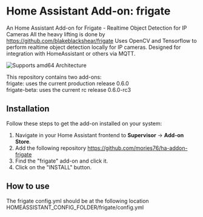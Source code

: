 # Home Assistant Add-on: frigate

An Home Assistant Add-on for Frigate - Realtime Object Detection for IP Cameras
All the heavy lifting is done by https://github.com/blakeblackshear/frigate
Uses OpenCV and Tensorflow to perform realtime object detection locally for IP
cameras. Designed for integration with HomeAssistant or others via MQTT.

![Supports amd64 Architecture][amd64-shield]

This repository contains two add-ons:  
frigate: uses the current production release 0.6.0  
frigate-beta: uses the current rc release 0.6.0-rc3  

## Installation

Follow these steps to get the add-on installed on your system:

1. Navigate in your Home Assistant frontend to **Supervisor** -> **Add-on Store**.
2. Add the following repository https://github.com/mories76/ha-addon-frigate
3. Find the "frigate" add-on and click it.
4. Click on the "INSTALL" button.

## How to use

The frigate config.yml should be at the following location
HOMEASSISTANT_CONFIG_FOLDER/frigate/config.yml

[aarch64-shield]: https://img.shields.io/badge/aarch64-yes-red.svg
[amd64-shield]: https://img.shields.io/badge/amd64-yes-green.svg
[armhf-shield]: https://img.shields.io/badge/armhf-yes-red.svg
[armv7-shield]: https://img.shields.io/badge/armv7-no-red.svg
[i386-shield]: https://img.shields.io/badge/i386-no-red.svg
